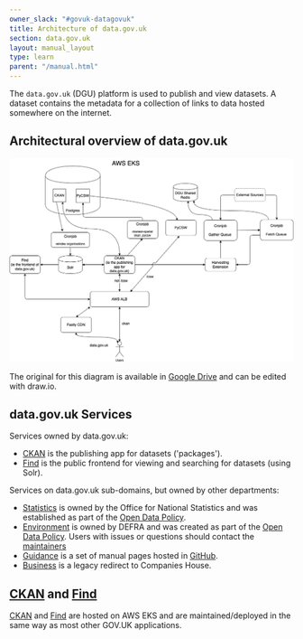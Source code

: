```yaml
---
owner_slack: "#govuk-datagovuk"
title: Architecture of data.gov.uk
section: data.gov.uk
layout: manual_layout
type: learn
parent: "/manual.html"
---
```

[business]: http://business.data.gov.uk/id/company/09747720
[ckan]: repos/ckanext-datagovuk
[environment]: https://environment.data.gov.uk
[find]: repos/datagovuk_find
[guidance]: https://guidance.data.gov.uk/
[guidance-github]: https://github.com/datagovuk/guidance
[open-data-policy]: https://www.gov.uk/government/publications/open-data-white-paper-unleashing-the-potential
[statistics]: https://statistics.data.gov.uk

The `data.gov.uk` (DGU) platform is used to publish and view datasets. A dataset contains the metadata for a collection of links to data hosted somewhere on the internet.

## Architectural overview of data.gov.uk

![](/manual/images/2025-dgu-eks-architecture.png)

The original for this diagram is available in [Google Drive](https://drive.google.com/open?id=1xnwgUBrwnQI2aIfZ0FT8nBQ-pERNRo2r) and can be edited with draw.io.

## data.gov.uk Services

Services owned by data.gov.uk:

* [CKAN] is the publishing app for datasets ('packages').
* [Find] is the public frontend for viewing and searching for datasets (using Solr).

Services on data.gov.uk sub-domains, but owned by other departments:

* [Statistics][statistics] is owned by the Office for National Statistics and was established as part of the [Open Data Policy][open-data-policy].
* [Environment][environment] is owned by DEFRA and was created as part of the [Open Data Policy][open-data-policy]. Users with issues or questions should contact the [maintainers](https://environment.data.gov.uk/support)
* [Guidance] is a set of manual pages hosted in [GitHub][guidance-github].
* [Business] is a legacy redirect to Companies House.

## [CKAN] and [Find]

[CKAN] and [Find] are hosted on AWS EKS and are maintained/deployed in the same way as most other GOV.UK applications.
